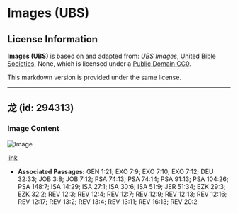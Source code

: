 # Images (UBS)

## License Information

**Images (UBS)** is based on and adapted from: _UBS Images_, [United Bible Societies](https://unitedbiblesocieties.org/), None, which is licensed under a [Public Domain CC0](https://creativecommons.org/public-domain/cc0/).

This markdown version is provided under the same license.



--------------------------------

## 龙 (id: 294313)

### Image Content

![Image](https://cdn.aquifer.bible/aquifer-content/resources/Media/WEB-0187_dragons.jpg)

[link](https://cdn.aquifer.bible/aquifer-content/resources/Media/WEB-0187_dragons.jpg)

* **Associated Passages:** GEN 1:21; EXO 7:9; EXO 7:10; EXO 7:12; DEU 32:33; JOB 3:8; JOB 7:12; PSA 74:13; PSA 74:14; PSA 91:13; PSA 104:26; PSA 148:7; ISA 14:29; ISA 27:1; ISA 30:6; ISA 51:9; JER 51:34; EZK 29:3; EZK 32:2; REV 12:3; REV 12:4; REV 12:7; REV 12:9; REV 12:13; REV 12:16; REV 12:17; REV 13:2; REV 13:4; REV 13:11; REV 16:13; REV 20:2

